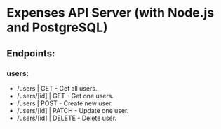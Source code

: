# Expenses API Server (with Node.js and PostgreSQL)

## Endpoints:

### **users:**
- /users | GET - Get all users.
- /users/[id] | GET - Get one users.
- /users | POST - Create new user.
- /users/[id] | PATCH - Update one user.
- /users/[id] | DELETE - Delete user.
